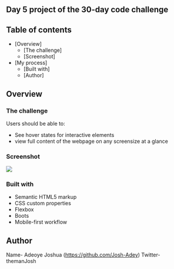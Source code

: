 ## Day 5 project of the 30-day code challenge


## Table of contents

- [Overview]
  - [The challenge]
  - [Screenshot]
- [My process]
  - [Built with]
  - [Author]



## Overview

### The challenge

Users should be able to:

- See hover states for interactive elements
- view full content of the webpage on any screensize at a glance

### Screenshot

![](./design/active-states.png)


### Built with

- Semantic HTML5 markup
- CSS custom properties
- Flexbox
- Boots
- Mobile-first workflow

## Author
Name-  Adeoye Joshua (https://github.com/Josh-Adey)
Twitter- themanJosh
